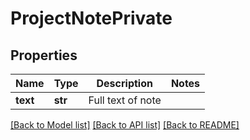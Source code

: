 # ProjectNotePrivate

## Properties
Name | Type | Description | Notes
------------ | ------------- | ------------- | -------------
**text** | **str** | Full text of note | 

[[Back to Model list]](../README.md#documentation-for-models) [[Back to API list]](../README.md#documentation-for-api-endpoints) [[Back to README]](../README.md)


